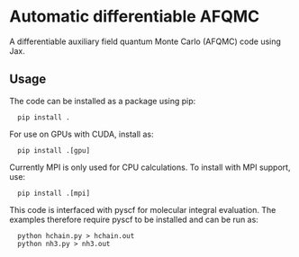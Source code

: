 # Automatic differentiable AFQMC

A differentiable auxiliary field quantum Monte Carlo (AFQMC) code using Jax.

## Usage

The code can be installed as a package using pip:

```
  pip install .
```

For use on GPUs with CUDA, install as:

```
  pip install .[gpu]
```

Currently MPI is only used for CPU calculations. To install with MPI support, use:

```
  pip install .[mpi]
```

This code is interfaced with pyscf for molecular integral evaluation. The examples therefore require pyscf to be installed and can be run as:

```
  python hchain.py > hchain.out
  python nh3.py > nh3.out
```
